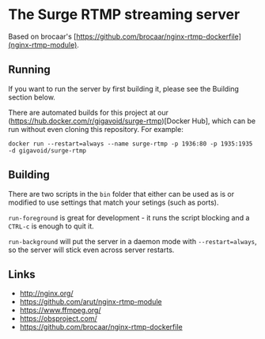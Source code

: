 The Surge RTMP streaming server
=====================

Based on brocaar's [https://github.com/brocaar/nginx-rtmp-dockerfile](nginx-rtmp-module).



Running
------
If you want to run the server by first building it, please see the Building section below.

There are automated builds for this project at our (https://hub.docker.com/r/gigavoid/surge-rtmp)[Docker Hub], which can be run without even cloning this repository. For example:

```
docker run --restart=always --name surge-rtmp -p 1936:80 -p 1935:1935 -d gigavoid/surge-rtmp
```


Building
-------
There are two scripts in the `bin` folder that either can be used as is or modified to use settings that match your setings (such as ports).

`run-foreground` is great for development - it runs the script blocking and a `CTRL-c` is enough to quit it.

`run-background` will put the server in a daemon mode with `--restart=always`, so the server will stick even across server restarts.

Links
-----

* http://nginx.org/
* https://github.com/arut/nginx-rtmp-module
* https://www.ffmpeg.org/
* https://obsproject.com/
* https://github.com/brocaar/nginx-rtmp-dockerfile
